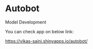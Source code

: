# Autobot

Model Development

You can check app on below link:

https://vikas-saini.shinyapps.io/autobot/
